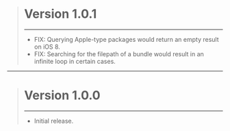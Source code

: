 > # Version 1.0.1
> - - -
> * FIX: Querying Apple-type packages would return an empty result on iOS 8.
> * FIX: Searching for the filepath of a bundle would result in an infinite loop in certain cases.

- - -

> # Version 1.0.0
> - - -
> * Initial release.
